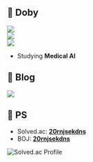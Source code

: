 ## :baby_chick: Doby
![](http://github-profile-summary-cards.vercel.app/api/cards/profile-details?username=drawcodeboy&theme=gruvbox)  
![](http://github-profile-summary-cards.vercel.app/api/cards/most-commit-language?username=drawcodeboy&theme=gruvbox)  
![](http://github-profile-summary-cards.vercel.app/api/cards/stats?username=drawcodeboy&theme=gruvbox)
* Studying <b>Medical AI</b>

## :baby_chick: Blog
<a href="https://draw-code-boy.tistory.com/"><img src="https://img.shields.io/badge/Doby's Lab-F36D5D?style=flat-square&logo=Tistory&logoColor=FFFFFF"/></a>

## :baby_chick: PS
* Solved.ac: <b>[20rnjsekdns](https://solved.ac/profile/20rnjsekdns)</b>
* BOJ: <b>[20rnjsekdns](https://www.acmicpc.net/user/20rnjsekdns)</b>

![Solved.ac Profile](http://mazassumnida.wtf/api/v2/generate_badge?boj=20rnjsekdns)
